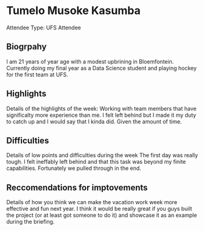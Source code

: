 # Tumelo Musoke Kasumba

Attendee Type: UFS Attendee

## Biogrpahy

I am 21 years of year age with a modest upbrining in Bloemfontein. Currently doing my final year as a Data Science student and playing hockey for the first team at UFS.

## Highlights

Details of the highlights of the week: 
Working with team members that have significalty more experience than me. I felt left behind but I made it my duty to catch up and I would say that I kinda did. Given the amount of time.

## Difficulties

Details of low points and difficulties during the week
The first day was really tough. I felt ineffably left behind and that this task was beyond my finite capabilities. Fortunately we pulled through in the end.

## Reccomendations for imptovements

Details of how you think we can make the vacation work week more effective and fun next year.
I think it would be really great if you guys built the project (or at least got someone to do it) and showcase it as an example during the briefing.